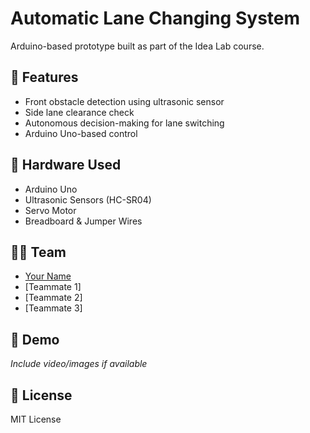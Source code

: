 # Automatic Lane Changing System

Arduino-based prototype built as part of the Idea Lab course.

## 🔧 Features

- Front obstacle detection using ultrasonic sensor
- Side lane clearance check
- Autonomous decision-making for lane switching
- Arduino Uno-based control

## 🧰 Hardware Used

- Arduino Uno
- Ultrasonic Sensors (HC-SR04)
- Servo Motor
- Breadboard & Jumper Wires

## 👨‍💻 Team

- [Your Name](https://www.linkedin.com/in/yourprofile)
- [Teammate 1]
- [Teammate 2]
- [Teammate 3]

## 🎥 Demo

*Include video/images if available*

## 📝 License

MIT License
